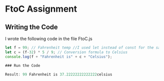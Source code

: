 # FtoC Assignment

## Writing the Code
I wrote the following code in the file FtoC.js

```javascript
let f = 99; // Fahrenheit temp //I used let instead of const for the sake of code flexibility.
let c = (f-32) * 5 / 9; // Conversion formula to Celsius
console.log(f + "Fahrenheit is" + c + "Celsius");

### Run the Code

Result: 99 Fahrenheit is 37.22222222222222celsius